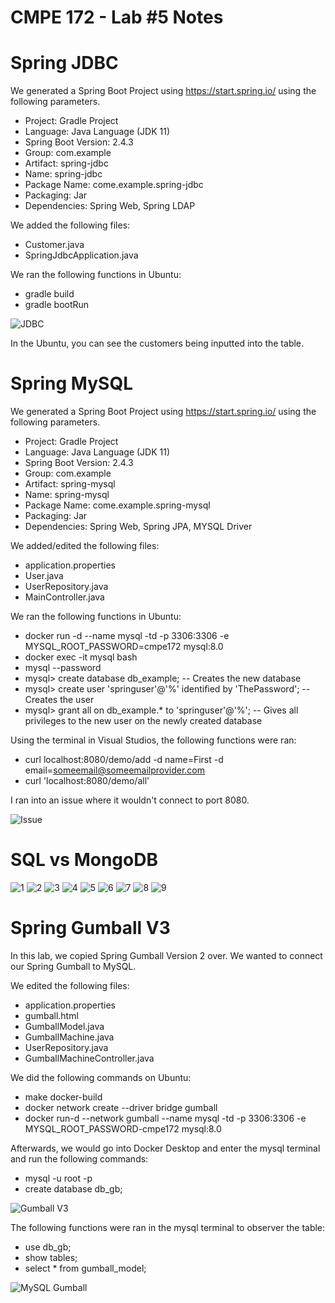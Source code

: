 # CMPE 172 - Lab #5 Notes

# Spring JDBC
We generated a Spring Boot Project using https://start.spring.io/ using the following parameters.
* Project: Gradle Project
* Language: Java Language (JDK 11)
* Spring Boot Version: 2.4.3
* Group: com.example
* Artifact: spring-jdbc
* Name: spring-jdbc
* Package Name: come.example.spring-jdbc
* Packaging: Jar
* Dependencies: Spring Web, Spring LDAP

We added the following files:
* Customer.java
* SpringJdbcApplication.java

We ran the following functions in Ubuntu:
* gradle build
* gradle bootRun

![JDBC](172.5/172.5.jdbc.png)

In the Ubuntu, you can see the customers being inputted into the table.

# Spring MySQL
We generated a Spring Boot Project using https://start.spring.io/ using the following parameters.
* Project: Gradle Project
* Language: Java Language (JDK 11)
* Spring Boot Version: 2.4.3
* Group: com.example
* Artifact: spring-mysql
* Name: spring-mysql
* Package Name: come.example.spring-mysql
* Packaging: Jar
* Dependencies: Spring Web, Spring JPA, MYSQL Driver

We added/edited the following files:
* application.properties
* User.java
* UserRepository.java
* MainController.java

We ran the following functions in Ubuntu:
* docker run -d --name mysql -td -p 3306:3306 -e MYSQL_ROOT_PASSWORD=cmpe172 mysql:8.0
* docker exec -it mysql bash
* mysql --password
* mysql> create database db_example; -- Creates the new database
* mysql> create user 'springuser'@'%' identified by 'ThePassword'; -- Creates the user
* mysql> grant all on db_example.* to 'springuser'@'%'; -- Gives all privileges to the new user on the newly created database

Using the terminal in Visual Studios, the following functions were ran:
* curl localhost:8080/demo/add -d name=First -d email=someemail@someemailprovider.com
* curl 'localhost:8080/demo/all'

I ran into an issue where it wouldn't connect to port 8080.

![Issue](172.5/172.5.mysql.png)

# SQL vs MongoDB
![1](172.5/172.5.1.png)
![2](172.5/172.5.2.png)
![3](172.5/172.5.3.png)
![4](172.5/172.5.4.png)
![5](172.5/172.5.5.png)
![6](172.5/172.5.6.png)
![7](172.5/172.5.7.png)
![8](172.5/172.5.8.png)
![9](172.5/172.5.9.png)

# Spring Gumball V3
In this lab, we copied Spring Gumball Version 2 over. We wanted to connect our Spring Gumball to MySQL. 

We edited the following files:
* application.properties
* gumball.html
* GumballModel.java
* GumballMachine.java
* UserRepository.java
* GumballMachineController.java

We did the following commands on Ubuntu:
* make docker-build
* docker network create --driver bridge gumball
* docker run-d --network gumball --name mysql -td -p 3306:3306 -e MYSQL_ROOT_PASSWORD-cmpe172 mysql:8.0

Afterwards, we would go into Docker Desktop and enter the mysql terminal and run the following commands:
* mysql -u root -p
* create database db_gb;

![Gumball V3](172.5/172.5.gb3.1.png)

The following functions were ran in the mysql terminal to observer the table:
* use db_gb;
* show tables;
* select * from gumball_model;

![MySQL Gumball](172.5/172.5.gb3.2.png)
